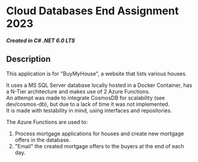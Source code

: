 # Cloud Databases End Assignment 2023
##### Created in C# .NET 6.0 LTS
## Description
This application is for "BuyMyHouse", a website that lists various houses.

It uses a MS SQL Server database locally hosted in a Docker Container, has a N-Tier architecture and makes use of 2 Azure Functions.
<br>
An attempt was made to integrate CosmosDB for scalability (see dev/cosmos-db), but due to a lack of time it was not implemented.
<br>
It is made with testability in mind, using interfaces and repositories.

The Azure Functions are used to:
<br>
1. Process mortgage applications for houses and create new mortgage offers in the database.
2. "Email" the created mortgage offers to the buyers at the end of each day.

